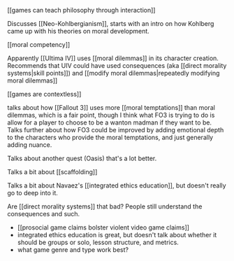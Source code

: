 [[games can teach philosophy through interaction]]

Discusses [[Neo-Kohlbergianism]], starts with an intro on how Kohlberg came up with his theories on moral development.

[[moral competency]]

Apparently [[Ultima IV]] uses [[moral dilemmas]] in its character creation. Recommends that UIV could have used consequences (aka [[direct morality systems|skill points]]) and [[modify moral dilemmas|repeatedly modifying moral dilemmas]]

[[games are contextless]]

talks about how [[Fallout 3]] uses more [[moral temptations]] than moral dilemmas, which is a fair point, though I think what FO3 is trying to do is allow for a player to choose to be a wanton madman if they want to be. Talks further about how FO3 could be improved by adding emotional depth to the characters who provide the moral temptations, and just generally adding nuance.

Talks about another quest (Oasis) that's a lot better.

Talks a bit about [[scaffolding]]

Talks a bit about Navaez's [[integrated ethics education]], but doesn't really go to deep into it.

Are [[direct morality systems]] that bad? People still understand the consequences and such.

 - [[prosocial game claims bolster violent video game claims]]
 - integrated ethics education is great, but doesn't talk about whether it should be groups or solo, lesson structure, and metrics.
 - what game genre and type work best?
